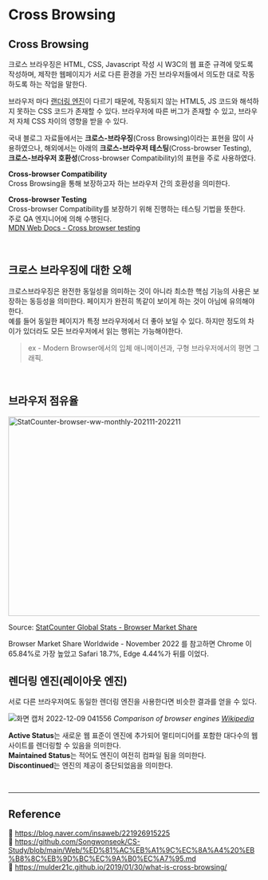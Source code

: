 # Cross Browsing

## Cross Browsing

크로스 브라우징은 HTML, CSS, Javascript 작성 시 W3C의 웹 표준 규격에 맞도록 작성하며, 제작한 웹페이지가 서로 다른 환경을 가진 브라우저들에서 의도한 대로 작동하도록 하는 작업을 말한다.

브라우저 마다 [랜더링 엔진](https://github.com/da-in/tech-interview-study/blob/main/Web/%EB%B8%8C%EB%9D%BC%EC%9A%B0%EC%A0%80%EC%99%80%20%EB%A0%8C%EB%8D%94%EB%A7%81.md)이 다르기 때문에, 작동되지 않는 HTML5, JS 코드와 해석하지 못하는 CSS 코드가 존재할 수 있다. 브라우저에 따른 버그가 존재할 수 있고, 브라우저 자체 CSS 차이의 영향을 받을 수 있다.

국내 블로그 자료들에서는 **크로스-브라우징**(Cross Browsing)이라는 표현을 많이 사용하였으나, 해외에서는 아래의 **크로스-브라우저 테스팅**(Cross-browser Testing), **크로스-브라우저 호환성**(Cross-browser Compatibility)의 표현을 주로 사용하였다.

**Cross-browser Compatibility**  
Cross Browsing을 통해 보장하고자 하는 브라우저 간의 호환성을 의미한다.

**Cross-browser Testing**  
Cross-browser Compatibility를 보장하기 위해 진행하는 테스팅 기법을 뜻한다.  
주로 QA 엔지니어에 의해 수행된다.  
[MDN Web Docs - Cross browser testing](https://developer.mozilla.org/en-US/docs/Learn/Tools_and_testing/Cross_browser_testing#prerequisites)

<br/>

## 크로스 브라우징에 대한 오해

크로스브라우징은 완전한 동일성을 의미하는 것이 아니라 최소한 핵심 기능의 사용은 보장하는 동등성을 의미한다. 페이지가 완전히 똑같이 보이게 하는 것이 아님에 유의해야한다.  
예를 들어 동일한 페이지가 특정 브라우저에서 더 좋아 보일 수 있다. 하지만 정도의 차이가 있더라도 모든 브라우저에서 읽는 행위는 가능해야한다.

> ex - Modern Browser에서의 입체 애니메이션과, 구형 브라우저에서의 평면 그래픽.

<br/>

## 브라우저 점유율

<div id="all-browser-ww-monthly-202111-202211" width="600" height="400">
  <img style="width:600px; height: 400px;" src="https://user-images.githubusercontent.com/66757141/206550905-14fc2633-181d-4229-b8b4-fa84f66f7b19.png" alt="StatCounter-browser-ww-monthly-202111-202211"/>
</div>
<p>Source: <a href="https://gs.statcounter.com/">StatCounter Global Stats - Browser Market Share</a></p>

Browser Market Share Worldwide - November 2022 를 참고하면 Chrome 이 65.84%로 가장 높았고 Safari 18.7%, Edge 4.44%가 뒤를 이었다.

## 렌더링 엔진(레이아웃 엔진)

서로 다른 브라우저여도 동일한 렌더링 엔진을 사용한다면 비슷한 결과를 얻을 수 있다.

![화면 캡처 2022-12-09 041556](https://user-images.githubusercontent.com/66757141/206547114-5d26cf01-dfc0-4867-8641-3547e9e38570.png)
_Comparison of browser engines [Wikipedia](https://en.wikipedia.org/wiki/Comparison_of_browser_engines)_

**Active Status**는 새로운 웹 표준이 엔진에 추가되어 멀티미디어를 포함한 대다수의 웹사이트를 렌더링할 수 있음을 의미한다.  
**Maintained Status**는 적어도 엔진이 여전히 컴파일 됨을 의미한다.  
**Discontinued**는 엔진의 제공이 중단되었음을 의미한다.

<br/>

---

## Reference

📄 https://blog.naver.com/insaweb/221926915225  
📄 https://github.com/Songwonseok/CS-Study/blob/main/Web/%ED%81%AC%EB%A1%9C%EC%8A%A4%20%EB%B8%8C%EB%9D%BC%EC%9A%B0%EC%A7%95.md  
📄 https://mulder21c.github.io/2019/01/30/what-is-cross-browsing/
